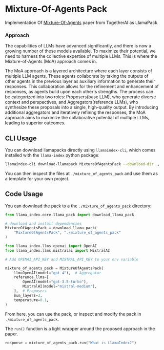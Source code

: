 # Mixture-Of-Agents Pack

Implementation Of [Mixture-Of-Agents](https://arxiv.org/abs/2406.04692) paper from TogetherAI as LlamaPack.

### Approach

The capabilities of LLMs have advanced significantly, and there is now a growing number of these models available. To maximize their potential, we need to harness the collective expertise of multiple LLMs. This is where the Mixture-of-Agents (MoA) approach comes in.

The MoA approach is a layered architecture where each layer consists of multiple LLM agents. These agents collaborate by taking the outputs of other agents in the previous layer as auxiliary information to generate their responses. This collaboration allows for the refinement and enhancement of responses, as agents build upon each other's strengths. The process can be categorized into two roles: Proposers(base LLM), who generate diverse context and perspectives, and Aggregators(reference LLMs), who synthesize these proposals into a single, high-quality output. By introducing additional aggregators and iteratively refining the responses, the MoA approach aims to maximize the collaborative potential of multiple LLMs, leading to superior outcomes.

## CLI Usage

You can download llamapacks directly using `llamaindex-cli`, which comes installed with the `llama-index` python package:

```bash
llamaindex-cli download-llamapack MixtureOfAgentsPack --download-dir ./mixture_of_agents_pack
```

You can then inspect the files at `./mixture_of_agents_pack` and use them as a template for your own project.

## Code Usage

You can download the pack to a the `./mixture_of_agents_pack` directory:

```python
from llama_index.core.llama_pack import download_llama_pack

# download and install dependencies
MixtureOfAgentsPack = download_llama_pack(
    "MixtureOfAgentsPack", "./mixture_of_agents_pack"
)

from llama_index.llms.openai import OpenAI
from llama_index.llms.mistralai import MistralAI

# Add OPENAI_API_KEY and MISTRAL_API_KEY to your env variable

mixture_of_agents_pack = MixtureOfAgentsPack(
    llm=OpenAI(model="gpt-4"),  # Aggregator
    reference_llms=[
        OpenAI(model="gpt-3.5-turbo"),
        MistralAI(model="mistral-medium"),
    ],  # Proposers
    num_layers=3,
    temperature=0.1,
)
```

From here, you can use the pack, or inspect and modify the pack in `./mixture_of_agents_pack`.

The `run()` function is a light wrapper around the proposed approach in the paper.

```python
response = mixture_of_agents_pack.run("What is LlamaIndex?")
```
